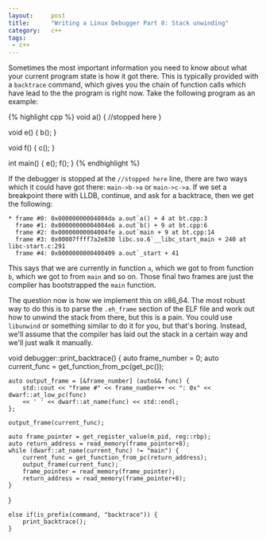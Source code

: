 ```yaml
---
layout:     post
title:      "Writing a Linux Debugger Part 8: Stack unwinding"
category:   c++
tags:
 - c++
---
```


Sometimes the most important information you need to know about what your current program state is how it got there. This is typically provided with a `backtrace` command, which gives you the chain of function calls which have lead to the the program is right now. Take the following program as an example:

{% highlight cpp %}
void a() {
    //stopped here
}

void e() {
     b();
}

void f() {
     c();
}

int main() {
    e();
    f();
}
{% endhighlight %}

If the debugger is stopped at the `//stopped here` line, there are two ways which it could have got there: `main->b->a` or `main->c->a`. If we set a breakpoint there with LLDB, continue, and ask for a backtrace, then we get the following:

```
* frame #0: 0x00000000004004da a.out`a() + 4 at bt.cpp:3
  frame #1: 0x00000000004004e6 a.out`b() + 9 at bt.cpp:6
  frame #2: 0x00000000004004fe a.out`main + 9 at bt.cpp:14
  frame #3: 0x00007ffff7a2e830 libc.so.6`__libc_start_main + 240 at libc-start.c:291
  frame #4: 0x0000000000400409 a.out`_start + 41

```

This says that we are currently in function `a`, which we got to from function `b`, which we got to from `main` and so on. Those final two frames are just the compiler has bootstrapped the `main` function.

The question now is how we implement this on x86_64. The most robust way to do this is to parse the `.eh_frame` section of the ELF file and work out how to unwind the stack from there, but this is a pain. You could use `libunwind` or something similar to do it for you, but that's boring. Instead, we'll assume that the compiler has laid out the stack in a certain way and we'll just walk it manually.


void debugger::print_backtrace() {
    auto frame_number = 0;
    auto current_func = get_function_from_pc(get_pc());

    auto output_frame = [&frame_number] (auto&& func) {
        std::cout << "frame #" << frame_number++ << ": 0x" << dwarf::at_low_pc(func)
        << ' ' << dwarf::at_name(func) << std::endl;
    };

    output_frame(current_func);

    auto frame_pointer = get_register_value(m_pid, reg::rbp);
    auto return_address = read_memory(frame_pointer+8);
    while (dwarf::at_name(current_func) != "main") {
        current_func = get_function_from_pc(return_address);
        output_frame(current_func);
        frame_pointer = read_memory(frame_pointer);
        return_address = read_memory(frame_pointer+8);
    }
}

    else if(is_prefix(command, "backtrace")) {
        print_backtrace();
    }
